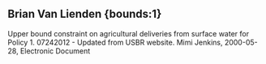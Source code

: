 ## Brian Van Lienden {bounds:1} 
Upper bound constraint on agricultural deliveries from surface water for Policy 1. 07242012 - Updated from USBR website.
Mimi Jenkins, 2000-05-28, Electronic Document
